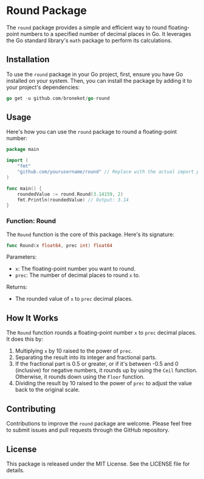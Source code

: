 # Round Package

The `round` package provides a simple and efficient way to round floating-point numbers to a specified number of decimal places in Go. It leverages the Go standard library's `math` package to perform its calculations.

## Installation

To use the `round` package in your Go project, first, ensure you have Go installed on your system. Then, you can install the package by adding it to your project's dependencies:

```go
go get -u github.com/bronekot/go-round
```

## Usage

Here's how you can use the `round` package to round a floating-point number:

```go
package main

import (
    "fmt"
    "github.com/yourusername/round" // Replace with the actual import path
)

func main() {
    roundedValue := round.Round(3.14159, 2)
    fmt.Println(roundedValue) // Output: 3.14
}
```

### Function: Round

The `Round` function is the core of this package. Here's its signature:

```go
func Round(x float64, prec int) float64
```

Parameters:
- `x`: The floating-point number you want to round.
- `prec`: The number of decimal places to round `x` to.

Returns:
- The rounded value of `x` to `prec` decimal places.

## How It Works

The `Round` function rounds a floating-point number `x` to `prec` decimal places. It does this by:
1. Multiplying `x` by 10 raised to the power of `prec`.
2. Separating the result into its integer and fractional parts.
3. If the fractional part is 0.5 or greater, or if it's between -0.5 and 0 (inclusive) for negative numbers, it rounds up by using the `Ceil` function. Otherwise, it rounds down using the `Floor` function.
4. Dividing the result by 10 raised to the power of `prec` to adjust the value back to the original scale.

## Contributing

Contributions to improve the `round` package are welcome. Please feel free to submit issues and pull requests through the GitHub repository.

## License

This package is released under the MIT License. See the LICENSE file for details.
